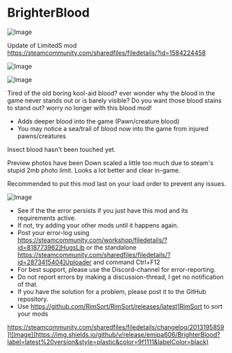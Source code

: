 # BrighterBlood

![Image](https://i.imgur.com/buuPQel.png)

Update of LimitedS mod
https://steamcommunity.com/sharedfiles/filedetails/?id=1584224458

![Image](https://i.imgur.com/pufA0kM.png)

	
![Image](https://i.imgur.com/Z4GOv8H.png)


Tired of the old boring kool-aid blood?
ever wonder why the blood in the game never stands out or is barely visible?
Do you want those blood stains to stand out?
worry no longer with this blood mod!

- Adds deeper blood into the game (Pawn/creature blood)
- You may notice a sea/trail of blood now into the game from injured pawns/creatures

Insect blood hasn't been touched yet.

Preview photos have been Down scaled a little too much due to steam's stupid 2mb photo limit.
Looks a lot better and clear in-game.

Recommended to put this mod last on your load order to prevent any issues.


![Image](https://i.imgur.com/PwoNOj4.png)



-  See if the the error persists if you just have this mod and its requirements active.
-  If not, try adding your other mods until it happens again.
-  Post your error-log using https://steamcommunity.com/workshop/filedetails/?id=818773962]HugsLib or the standalone https://steamcommunity.com/sharedfiles/filedetails/?id=2873415404]Uploader and command Ctrl+F12
-  For best support, please use the Discord-channel for error-reporting.
-  Do not report errors by making a discussion-thread, I get no notification of that.
-  If you have the solution for a problem, please post it to the GitHub repository.
-  Use https://github.com/RimSort/RimSort/releases/latest]RimSort to sort your mods



https://steamcommunity.com/sharedfiles/filedetails/changelog/2013195859]![Image](https://img.shields.io/github/v/release/emipa606/BrighterBlood?label=latest%20version&style=plastic&color=9f1111&labelColor=black)

